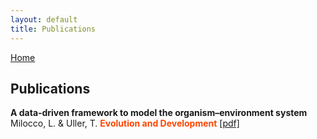 ```yaml
---
layout: default
title: Publications
---
```


[Home](./)

## Publications

**A data‐driven framework to model the organism–environment system**  
Milocco, L. & Uller, T.
**<span style="color:orangered">Evolution and Development</span>**  [[pdf]](https://lisandromilocco.github.io/papers/EvolutionandDevelopment-2023-Milocco.pdf)
